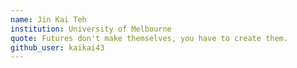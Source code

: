 ```yaml
---
name: Jin Kai Teh
institution: University of Melbourne
quote: Futures don't make themselves, you have to create them.
github_user: kaikai43
---
```

